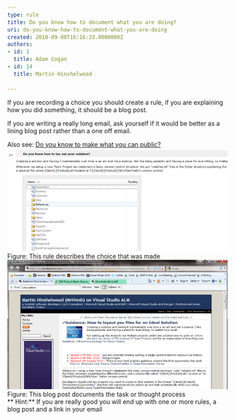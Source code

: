 ```yaml
---
type: rule
title: Do you know how to document what you are doing?
uri: do-you-know-how-to-document-what-you-are-doing
created: 2010-09-08T16:16:33.0000000Z
authors:
- id: 1
  title: Adam Cogan
- id: 14
  title: Martin Hinshelwood

---
```


 
If you are recording a choice you should create a rule, if you are explaining how you did something, it should be a blog post.

If you are writing a really long email, ask yourself if it would be better as a lining blog post rather than a one off email.

Also see: [Do you know to make what you can public?](/_layouts/15/FIXUPREDIRECT.ASPX?WebId=3dfc0e07-e23a-4cbb-aac2-e778b71166a2&TermSetId=07da3ddf-0924-4cd2-a6d4-a4809ae20160&TermId=257bcb90-884d-49bd-8e15-e639c70f7de1)
  ![image](RulesBloggingDocumentGood2.jpg)Figure: This rule describes the choice that was made
 ![image](RulesBloggingDocumentGood.jpg)Figure: This blog post documents the task or thought process  
** Hint:** If you are really good you will end up with one or more rules, a blog post and a link in your email

